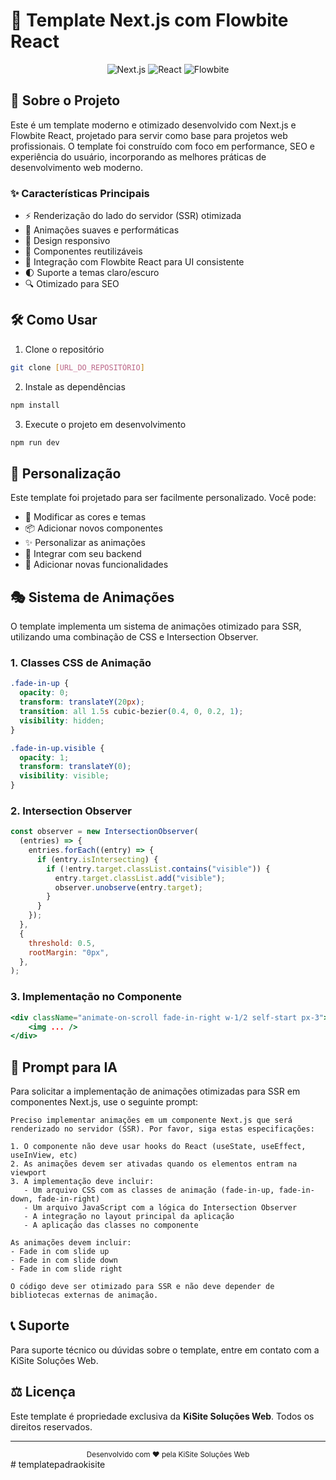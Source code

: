 # 🚀 Template Next.js com Flowbite React

<div align="center">

![Next.js](https://img.shields.io/badge/Next.js-000000?style=for-the-badge&logo=next.js&logoColor=white)
![React](https://img.shields.io/badge/React-20232A?style=for-the-badge&logo=react&logoColor=61DAFB)
![Flowbite](https://img.shields.io/badge/Flowbite-3B82F6?style=for-the-badge&logo=flowbite&logoColor=white)

</div>

## 📝 Sobre o Projeto

Este é um template moderno e otimizado desenvolvido com Next.js e Flowbite React, projetado para servir como base para projetos web profissionais. O template foi construído com foco em performance, SEO e experiência do usuário, incorporando as melhores práticas de desenvolvimento web moderno.

### ✨ Características Principais

- ⚡ Renderização do lado do servidor (SSR) otimizada
- 🎨 Animações suaves e performáticas
- 📱 Design responsivo
- 🔄 Componentes reutilizáveis
- 🎯 Integração com Flowbite React para UI consistente
- 🌓 Suporte a temas claro/escuro
- 🔍 Otimizado para SEO

## 🛠️ Como Usar

1. Clone o repositório

```bash
git clone [URL_DO_REPOSITÓRIO]
```

2. Instale as dependências

```bash
npm install
```

3. Execute o projeto em desenvolvimento

```bash
npm run dev
```

## 🎨 Personalização

Este template foi projetado para ser facilmente personalizado. Você pode:

- 🎨 Modificar as cores e temas
- 📦 Adicionar novos componentes
- ✨ Personalizar as animações
- 🔌 Integrar com seu backend
- 🚀 Adicionar novas funcionalidades

## 🎭 Sistema de Animações

O template implementa um sistema de animações otimizado para SSR, utilizando uma combinação de CSS e Intersection Observer.

### 1. Classes CSS de Animação

```css
.fade-in-up {
  opacity: 0;
  transform: translateY(20px);
  transition: all 1.5s cubic-bezier(0.4, 0, 0.2, 1);
  visibility: hidden;
}

.fade-in-up.visible {
  opacity: 1;
  transform: translateY(0);
  visibility: visible;
}
```

### 2. Intersection Observer

```javascript
const observer = new IntersectionObserver(
  (entries) => {
    entries.forEach((entry) => {
      if (entry.isIntersecting) {
        if (!entry.target.classList.contains("visible")) {
          entry.target.classList.add("visible");
          observer.unobserve(entry.target);
        }
      }
    });
  },
  {
    threshold: 0.5,
    rootMargin: "0px",
  },
);
```

### 3. Implementação no Componente

```jsx
<div className="animate-on-scroll fade-in-right w-1/2 self-start px-3">
    <img ... />
</div>
```

## 🤖 Prompt para IA

Para solicitar a implementação de animações otimizadas para SSR em componentes Next.js, use o seguinte prompt:

```
Preciso implementar animações em um componente Next.js que será renderizado no servidor (SSR). Por favor, siga estas especificações:

1. O componente não deve usar hooks do React (useState, useEffect, useInView, etc)
2. As animações devem ser ativadas quando os elementos entram na viewport
3. A implementação deve incluir:
   - Um arquivo CSS com as classes de animação (fade-in-up, fade-in-down, fade-in-right)
   - Um arquivo JavaScript com a lógica do Intersection Observer
   - A integração no layout principal da aplicação
   - A aplicação das classes no componente

As animações devem incluir:
- Fade in com slide up
- Fade in com slide down
- Fade in com slide right

O código deve ser otimizado para SSR e não deve depender de bibliotecas externas de animação.
```

## 📞 Suporte

Para suporte técnico ou dúvidas sobre o template, entre em contato com a KiSite Soluções Web.

## ⚖️ Licença

Este template é propriedade exclusiva da **KiSite Soluções Web**. Todos os direitos reservados.

---

<div align="center">
  <sub>Desenvolvido com ❤️ pela KiSite Soluções Web</sub>
</div>
#   t e m p l a t e p a d r a o k i s i t e 
 
 

